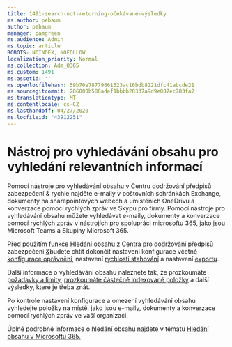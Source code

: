 ```yaml
---
title: 1491-search-not-returning-očekávané-výsledky
ms.author: pebaum
author: pebaum
manager: pamgreen
ms.audience: Admin
ms.topic: article
ROBOTS: NOINDEX, NOFOLLOW
localization_priority: Normal
ms.collection: Adm_O365
ms.custom: 1491
ms.assetid: ''
ms.openlocfilehash: 59b70e78779661523ac16bdb8221dfc41abcde21
ms.sourcegitcommit: 286000b588adef1bbbb28337a9d9e087ec783fa2
ms.translationtype: MT
ms.contentlocale: cs-CZ
ms.lasthandoff: 04/27/2020
ms.locfileid: "43912251"
---
```

# <a name="content-search-tool-to-find-relevant-info"></a>Nástroj pro vyhledávání obsahu pro vyhledání relevantních informací

Pomocí nástroje pro vyhledávání obsahu v Centru dodržování předpisů zabezpečení & rychle najděte e-maily v poštovních schránkách Exchange, dokumenty na sharepointových webech a umístěních OneDrivu a konverzace pomocí rychlých zpráv ve Skypu pro firmy. Pomocí nástroje pro vyhledávání obsahu můžete vyhledávat e-maily, dokumenty a konverzace pomocí rychlých zpráv v nástrojích pro spolupráci microsoftu 365, jako jsou Microsoft Teams a Skupiny Microsoft 365.


Před použitím [funkce Hledání obsahu](https://sip.protection.office.com/contentsearchbeta?ContentOnly=1) z Centra pro dodržování předpisů zabezpečení [&](https://sip.protection.office.com/homepage)budete chtít dokončit nastavení konfigurace včetně [konfigurace oprávnění](https://docs.microsoft.com/office365/securitycompliance/permissions-filtering-for-content-search), nastavení [rychlosti stahování](https://docs.microsoft.com/office365/securitycompliance/increase-download-speeds-when-exporting-ediscovery-results) a nastavení [exportu](https://docs.microsoft.com/office365/securitycompliance/disable-reports-when-you-export-content-search-results).

Další informace o vyhledávání obsahu naleznete tak, že prozkoumáte [požadavky a limity](https://docs.microsoft.com/office365/securitycompliance/limits-for-content-search), [prozkoumáte částečně indexované položky](https://docs.microsoft.com/office365/securitycompliance/investigating-partially-indexed-items-in-ediscovery) a další výsledky, které je třeba znát.

Po kontrole nastavení konfigurace a omezení vyhledávání obsahu vyhledejte [</a> položky na místě, jako jsou e-maily, dokumenty a konverzace pomocí rychlých zpráv ve vaší organizaci](https://docs.microsoft.com/office365/securitycompliance/content-search).

Úplné podrobné informace o hledání obsahu najdete v tématu [Hledání obsahu v Microsoftu 365.](https://docs.microsoft.com/office365/securitycompliance/search-for-content)
